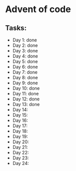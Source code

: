 # Advent of code
## Tasks:
- Day 1: done
- Day 2: done
- Day 3: done
- Day 4: done
- Day 5: done
- Day 6: done
- Day 7: done
- Day 8: done
- Day 9: done
- Day 10: done
- Day 11: done
- Day 12: done
- Day 13: done
- Day 14:
- Day 15:
- Day 16:
- Day 17:
- Day 18:
- Day 19:
- Day 20:
- Day 21:
- Day 22:
- Day 23:
- Day 24: